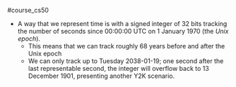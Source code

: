 #course_cs50

- A way that we represent time is with a signed integer of 32 bits tracking the number of seconds since 00:00:00 UTC on 1 January 1970 (the _Unix epoch_).
    - This means that we can track roughly 68 years before and after the Unix epoch
    - We can only track up to Tuesday 2038-01-19; one second after the last representable second, the integer will overflow back to 13 December 1901, presenting another Y2K scenario.